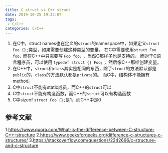 ```yaml
---
title: C struct vs C++ struct
date: 2019-10-25 19:32:07
tags:
 - C/C++
categories: C/C++
---
```


1. 在C中，struct names也在定义的`struct`的namespace中，如果定义`struct Foo {};`类型，如果需要创建这种类型的变量，
在C中需要使用`struct Foo foo;`
而在C\+\+中只需要写 `Foo foo;` ，当然C那样子也是支持的。
而对于C语言程序员，可以使用 `typedef struct {} Foo;` ，然后像C\+\+那样创建变量。
2. 在C\+\+中，`struct`和`class`其实是相同的东西，除了`struct`的方法默认都是`public`的，`class`的方法默认都是`private`的。
而C中，结构体不能拥有method。
3. C中`struct`不能有static成员，而C++的`struct`可以
4. C中`struct`不能有构造函数，而C++的`struct`可以有构造函数
5. C中sizeof `struct Foo {};`是1，而C++中是0


## 参考文献
1.https://www.quora.com/What-is-the-difference-between-C-structure-C++-structure
2.https://www.geeksforgeeks.org/difference-c-structures-c-structures/
3.https://stackoverflow.com/questions/2242696/c-structure-and-c-structure
